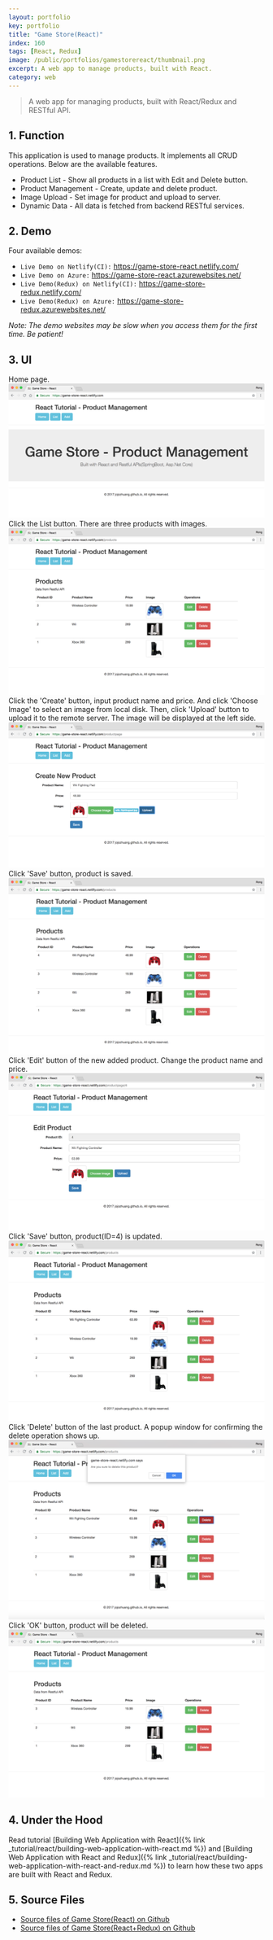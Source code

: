 ```yaml
---
layout: portfolio
key: portfolio
title: "Game Store(React)"
index: 160
tags: [React, Redux]
image: /public/portfolios/gamestorereact/thumbnail.png
excerpt: A web app to manage products, built with React.
category: web
---
```


> A web app for managing products, built with React/Redux and RESTful API.

## 1. Function
This application is used to manage products. It implements all CRUD operations. Below are the available features.
* Product List - Show all products in a list with Edit and Delete button.
* Product Management - Create, update and delete product.
* Image Upload - Set image for product and upload to server.
* Dynamic Data - All data is fetched from backend RESTful services.

## 2. Demo
Four available demos:
* `Live Demo on Netlify(CI):` <a href="https://game-store-react.netlify.com/" target="\_blank">https://game-store-react.netlify.com/</a>
* `Live Demo on Azure:` <a href="https://game-store-react.azurewebsites.net/" target="\_blank">https://game-store-react.azurewebsites.net/</a>
* `Live Demo(Redux) on Netlify(CI):` <a href="https://game-store-redux.netlify.com/" target="\_blank">https://game-store-redux.netlify.com/</a>
* `Live Demo(Redux) on Azure:` <a href="https://game-store-redux.azurewebsites.net/" target="\_blank">https://game-store-redux.azurewebsites.net/</a>

*Note: The demo websites may be slow when you access them for the first time. Be patient!*

## 3. UI
Home page.
![image](/public/portfolios/gamestorereact/homepage.png)
Click the List button. There are three products with images.
![image](/public/portfolios/gamestorereact/productlist.png)
Click the 'Create' button, input product name and price. And click 'Choose Image' to select an image from local disk. Then, click 'Upload' button to upload it to the remote server. The image will be displayed at the left side.
![image](/public/portfolios/gamestorereact/productadd.png)
Click 'Save' button, product is saved.
![image](/public/portfolios/gamestorereact/productlistafteradd.png)
Click 'Edit' button of the new added product. Change the product name and price.
![image](/public/portfolios/gamestorereact/productedit.png)
Click 'Save' button, product(ID=4) is updated.
![image](/public/portfolios/gamestorereact/productlistafteredit.png)
Click 'Delete' button of the last product. A popup window for confirming the delete operation shows up.
![image](/public/portfolios/gamestorereact/deleteconfirm.png)
Click 'OK' button, product will be deleted.
![image](/public/portfolios/gamestorereact/productlistafterdel.png)

## 4. Under the Hood
Read tutorial [Building Web Application with React]({% link _tutorial/react/building-web-application-with-react.md %}) and [Building Web Application with React and Redux]({% link _tutorial/react/building-web-application-with-react-and-redux.md %}) to learn how these two apps are built with React and Redux.

## 5. Source Files
* [Source files of Game Store(React) on Github](https://github.com/jojozhuang/game-store-react)
* [Source files of Game Store(React+Redux) on Github](https://github.com/jojozhuang/game-store-reactredux)
